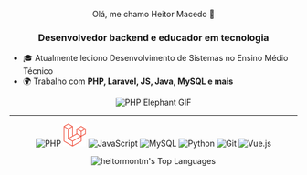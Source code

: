 <p align="center">Olá, me chamo Heitor Macedo 👋</p>
<h3 align="center">Desenvolvedor backend e educador em tecnologia</h3>




- 🎓 Atualmente leciono Desenvolvimento de Sistemas no Ensino Médio Técnico
- 🌍 Trabalho com **PHP, Laravel, JS, Java, MySQL e mais**

<div align="center">
  <img src="https://i.imgur.com/3hlN7XG.gif" width="200" alt="PHP Elephant GIF" />
</div>

---

<p align="center">
  <img src="https://cdn.jsdelivr.net/gh/devicons/devicon/icons/php/php-original.svg" height="40" alt="PHP" />
<img src="https://raw.githubusercontent.com/devicons/devicon/master/icons/laravel/laravel-original.svg" height="40" alt="Laravel" />
  <img src="https://cdn.jsdelivr.net/gh/devicons/devicon/icons/javascript/javascript-original.svg" height="40" alt="JavaScript" />
  <img src="https://cdn.jsdelivr.net/gh/devicons/devicon/icons/mysql/mysql-original.svg" height="40" alt="MySQL" />
  <img src="https://cdn.jsdelivr.net/gh/devicons/devicon/icons/python/python-original.svg" height="40" alt="Python" />
  <img src="https://cdn.jsdelivr.net/gh/devicons/devicon/icons/git/git-original.svg" height="40" alt="Git" />
  <img src="https://cdn.jsdelivr.net/gh/devicons/devicon/icons/vuejs/vuejs-original.svg" height="40" alt="Vue.js" />
</p>

<div align="center">

  <img src="https://github-readme-stats.vercel.app/api/top-langs/?username=heitormontm&theme=tokyonight&show_icons=true&hide_border=true&layout=compact" alt="heitormontm's Top Languages" />

</div>


